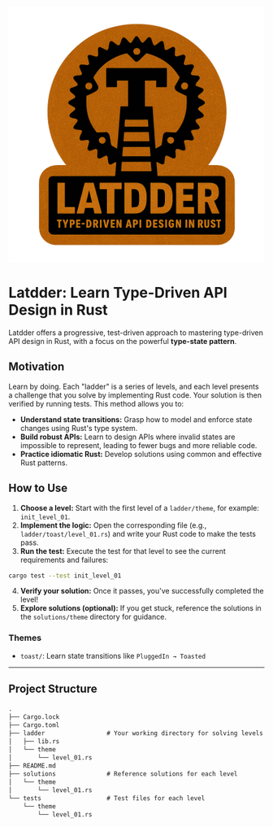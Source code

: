 ![latter_logo](https://raw.githubusercontent.com/navahas/latdder/assets/images/latdder.png)

# Latdder: Learn Type-Driven API Design in Rust

Latdder offers a progressive, test-driven approach to mastering type-driven API design in Rust, with a focus on the powerful **type-state pattern**.

## Motivation

Learn by doing. Each "ladder" is a series of levels, and each level presents a challenge that you solve by implementing Rust code. Your solution is then verified by running tests. This method allows you to:

* **Understand state transitions:** Grasp how to model and enforce state changes using Rust's type system.
* **Build robust APIs:** Learn to design APIs where invalid states are impossible to represent, leading to fewer bugs and more reliable code.
* **Practice idiomatic Rust:** Develop solutions using common and effective Rust patterns.

## How to Use

1.  **Choose a level:** Start with the first level of a `ladder/theme`, for example: `init_level_01`.
2.  **Implement the logic:** Open the corresponding file (e.g., `ladder/toast/level_01.rs`) and write your Rust code to make the tests pass.
3.  **Run the test:** Execute the test for that level to see the current requirements and failures:
```bash
cargo test --test init_level_01
```
4.  **Verify your solution:** Once it passes, you've successfully completed the level\!
5.  **Explore solutions (optional):** If you get stuck, reference the solutions in the `solutions/theme` directory for guidance.

### Themes
- `toast/`: Learn state transitions like `PluggedIn → Toasted`

-----

## Project Structure

```
.
├── Cargo.lock
├── Cargo.toml
├── ladder                 # Your working directory for solving levels
│   ├── lib.rs
│   └── theme
│       └── level_01.rs
├── README.md
├── solutions              # Reference solutions for each level
│   └── theme
│       └── level_01.rs
└── tests                  # Test files for each level
    └── theme
        └── level_01.rs
```
